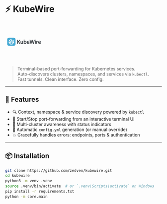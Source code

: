 # ⚡ KubeWire

<p align="left">
  <img src="logo.png" alt="KubeWire Logo" width="120"/>
</p>

> Terminal-based port-forwarding for Kubernetes services.  
> Auto-discovers clusters, namespaces, and services via `kubectl`.  
> Fast tunnels. Clean interface. Zero config.

---

## 🚀 Features

- 🔍 Context, namespace & service discovery powered by `kubectl`
- 🚪 Start/Stop port-forwarding from an interactive terminal UI
- 🎯 Multi-cluster awareness with status indicators
- 💾 Automatic `config.yml` generation (or manual override)
- 💥 Gracefully handles errors: endpoints, ports & authentication

---

## 📦 Installation

```bash
git clone https://github.com/zedven/kubewire.git
cd kubewire
python3 -m venv .venv
source .venv/bin/activate  # or `.venv\Scripts\activate` on Windows
pip install -r requirements.txt
python -m core.main
